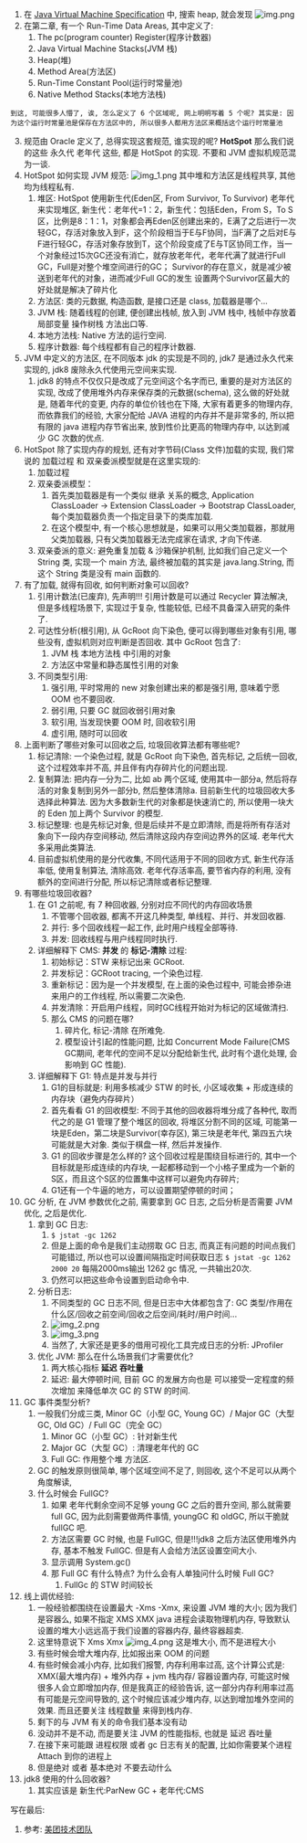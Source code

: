 1. 在 [Java Virtual Machine Specification](https://docs.oracle.com/javase/specs/jvms/se8/html/) 中, 搜索 heap,
   就会发现 ![img.png](images/img.png)
2. 在第二章, 有一个 Run-Time Data Areas, 其中定义了:
    1. The pc(program counter) Register(程序计数器)
    2. Java Virtual Machine Stacks(JVM 栈)
    3. Heap(堆)
    4. Method Area(方法区)
    5. Run-Time Constant Pool(运行时常量池)
    6. Native Method Stacks(本地方法栈)

`到这, 可能很多人懵了, 诶, 怎么定义了 6 个区域呢, 网上明明写着 5 个呢? 其实是: 因为这个运行时常量池是保存在方法区中的, 所以很多人都用方法区来概括这个运行时常量池`

3. 规范由 Oracle 定义了, 总得实现这套规范, 谁实现的呢? **HotSpot** 那么我们说的这些 永久代 老年代 这些, 都是 HotSpot 的实现. 不要和 JVM 虚拟机规范混为一谈.
4. HotSpot 如何实现 JVM 规范: ![img_1.png](images/img_1.png) 其中堆和方法区是线程共享, 其他均为线程私有.
    1. 堆区: HotSpot 使用新生代(Eden区, From Survivor, To Survivor) 老年代来实现堆区, 新生代：老年代=1：2，新生代：包括Eden，From S，To
       S区，比例是8：1：1，对象都会再Eden区创建出来的，E满了之后进行一次轻GC，存活对象放入到F，这个阶段相当于E与F协同，当F满了之后对E与F进行轻GC，存活对象存放到T，这个阶段变成了E与T区协同工作，当一个对象经过15次GC还没有消亡，就存放老年代，老年代满了就进行Full
       GC，Full是对整个堆空间进行的GC； Survivor的存在意义，就是减少被送到老年代的对象，进而减少Full GC的发生 设置两个Survivor区最大的好处就是解决了碎片化
    2. 方法区: 类的元数据, 构造函数, 是接口还是 class, 加载器是哪个...
    3. JVM 栈: 随着线程的创建, 便创建出栈帧, 放入到 JVM 栈中, 栈帧中存放着局部变量 操作树栈 方法出口等.
    5. 本地方法栈: Native 方法的运行空间.
    4. 程序计数器: 每个线程都有自己的程序计数器.
5. JVM 中定义的方法区, 在不同版本 jdk 的实现是不同的, jdk7 是通过永久代来实现的, jdk8 废除永久代使用元空间来实现.
    1. jdk8 的特点不仅仅只是改成了元空间这个名字而已, 重要的是对方法区的实现, 改成了使用堆外内存来保存类的元数据(schema), 这么做的好处就是, 随着年代的变更, 内存的单位价钱也在下降, 大家有着更多的物理内存,
       而依靠我们的经验, 大家分配给 JAVA 进程的内存并不是非常多的, 所以把有限的 java 进程内存节省出来, 放到性价比更高的物理内存中, 以达到减少 GC 次数的优点.
6. HotSpot 除了实现内存的规划, 还有对字节码(Class 文件)加载的实现, 我们常说的 加载过程 和 双亲委派模型就是在这里实现的:
    1. 加载过程
    2. 双亲委派模型：
        1. 首先类加载器是有一个类似 继承 关系的概念, Application ClassLoader -> Extension ClassLoader -> Bootstrap ClassLoader,
           每个类加载器负责一个指定目录下的类库加载.
        2. 在这个模型中, 有一个核心思想就是，如果可以用父类加载器，那就用父类加载器, 只有父类加载器无法完成家在请求, 才向下传递.
    3. 双亲委派的意义: 避免重复加载 & 沙箱保护机制, 比如我们自己定义一个 String 类, 实现一个 main 方法, 最终被加载的其实是 java.lang.String, 而这个 String 类是没有 main
       函数的.
7. 有了加载, 就得有回收, 如何判断对象可以回收?
    1. 引用计数法(已废弃), 先声明!!! 引用计数是可以通过 Recycler 算法解决, 但是多线程场景下, 实现过于复杂, 性能较低, 已经不具备深入研究的条件了.
    2. 可达性分析(根引用), 从 GcRoot 向下染色, 便可以得到哪些对象有引用, 哪些没有, 虚拟机则对应判断是否回收. 其中 GcRoot 包含了:
        1. JVM 栈 本地方法栈 中引用的对象
        2. 方法区中常量和静态属性引用的对象
    3. 不同类型引用:
        1. 强引用, 平时常用的 new 对象创建出来的都是强引用, 意味着宁愿 OOM 也不要回收.
        2. 弱引用, 只要 GC 就回收弱引用对象
        3. 软引用, 当发现快要 OOM 时, 回收软引用
        4. 虚引用, 随时可以回收
8. 上面判断了哪些对象可以回收之后, 垃圾回收算法都有哪些呢?
    1. 标记清除: 一个染色过程, 就是 GcRoot 向下染色, 首先标记, 之后统一回收, 这个过程效率并不高, 并且伴有内存碎片化的问题出现.
    2. 复制算法: 把内存一分为二, 比如 ab 两个区域, 使用其中一部分a, 然后将存活的对象复制到另外一部分b, 然后整体清除a. 目前新生代的垃圾回收大多选择此种算法. 因为大多数新生代的对象都是快速消亡的, 所以使用一块大的
       Eden 加上两个 Survivor 的模型.
    3. 标记整理: 也是先标记对象, 但是后续并不是立即清除, 而是将所有存活对象向下一段内存空间移动, 然后清除这段内存空间边界外的区域. 老年代大多采用此类算法.
    4. 目前虚拟机使用的是分代收集, 不同代适用于不同的回收方式, 新生代存活率低, 使用复制算法, 清除高效. 老年代存活率高, 要节省内存的利用, 没有额外的空间进行分配, 所以标记清除或者标记整理.
9. 有哪些垃圾回收器?
    1. 在 G1 之前呢, 有 7 种回收器, 分别对应不同代的内存回收场景
        1. 不管哪个回收器, 都离不开这几种类型, 单线程、并行、并发回收器.
        2. 并行: 多个回收线程一起工作, 此时用户线程全部等待.
        3. 并发: 回收线程与用户线程同时执行.
    2. 详细解释下 CMS: **并发** 的 **标记-清除** 过程:
        1. 初始标记：STW 来标记出来 GCRoot.
        2. 并发标记：GCRoot tracing, 一个染色过程.
        3. 重新标记：因为是一个并发模型, 在上面的染色过程中, 可能会掺杂进来用户的工作线程, 所以需要二次染色.
        4. 并发清除：开启用户线程，同时GC线程开始对为标记的区域做清扫.
        5. 那么 CMS 的问题在哪?
            1. 碎片化, 标记-清除 在所难免.
            2. 模型设计引起的性能问题, 比如 Concurrent Mode Failure(CMS GC期间, 老年代的空间不足以分配给新生代, 此时有个退化处理, 会影响到 GC 性能).
    3. 详细解释下 G1: 特点是并发与并行
        1. G1的目标就是: 利用多核减少 STW 的时长, 小区域收集 + 形成连续的内存块（避免内存碎片）
        2. 首先看看 G1 的回收模型: 不同于其他的回收器将堆分成了各种代, 取而代之的是 G1 管理了整个堆区的回收, 将堆区分割不同的区域, 可能第一块是Eden，第二块是Survivor(幸存区), 第三块是老年代,
           第四五六块可能就是大对象. 类似于棋盘一样, 然后并发操作.
        3. G1 的回收步骤是怎么样的? 这个回收过程是围绕目标进行的, 其中一个目标就是形成连续的内存块, 一起都移动到一个小格子里成为一个新的S区，而且这个S区的位置集中这样可以避免内存碎片;
        4. G1还有一个牛逼的地方，可以设置期望停顿的时间；
10. GC 分析, 在 JVM 参数优化之前, 需要拿到 GC 日志, 之后分析是否需要 JVM 优化, 之后是优化.
    1. 拿到 GC 日志:
        1. `$ jstat -gc 1262`
        2. 但是上面的命令是我们主动捞取 GC 日志, 而真正有问题的时间点我们可能错过, 所以也可以设置间隔指定时间获取日志 `$ jstat -gc 1262 2000 20` 每隔2000ms输出 1262 gc 情况,
           一共输出20次.
        3. 仍然可以把这些命令设置到启动命令中.
    2. 分析日志:
        1. 不同类型的 GC 日志不同, 但是日志中大体都包含了: GC 类型/作用在什么区/回收之前空间/回收之后空间/耗时/用户时间...
        2. ![img_2.png](images/img_2.png)
        3. ![img_3.png](images/img_3.png)
        4. 当然了, 大家还是更多的借用可视化工具完成日志的分析: JProfiler
    3. 优化 JVM: 那么在什么场景我们才需要优化?
        1. 两大核心指标 **延迟** **吞吐量**
        2. 延迟: 最大停顿时间, 目前 GC 的发展方向也是 可以接受一定程度的频次增加 来降低单次 GC 的 STW 的时间.
11. GC 事件类型分析?
    1. 一般我们分成三类, Minor GC（小型 GC, Young GC）/ Major GC（大型 GC, Old GC）/ Full GC（完全 GC）
       1. Minor GC（小型 GC）: 针对新生代
       2. Major GC（大型 GC）: 清理老年代的 GC
       3. Full GC: 作用整个堆 方法区.
    2. GC 的触发原则很简单, 哪个区域空间不足了, 则回收, 这个不足可以从两个角度解读,
    3. 什么时候会 FullGC?
        1. 如果 老年代剩余空间不足够 young GC 之后的晋升空间, 那么就需要 full GC, 因为此刻需要做两件事情, youngGC 和 oldGC, 所以干脆就 fullGC 吧.
        2. 方法区需要 GC 时候, 也是 FullGC, 但是!!!jdk8 之后方法区使用堆外内存, 基本不触发 FullGC. 但是有人会给方法区设置空间大小.
        3. 显示调用 System.gc()
        4. 那 Full GC 有什么特点? 为什么会有人单独问什么时候 Full GC?
            1. FullGc 的 STW 时间较长
12. 线上调优经验:
    1. 一般经验都围绕在设置最大 -Xms -Xmx, 来设置 JVM 堆的大小; 因为我们是容器么, 如果不指定 XMS XMX java 进程会读取物理机内存, 导致默认设置的堆大小远远高于我们设置的容器内存, 最终容器超卖.
    2. 这里特意说下 Xms Xmx ![img_4.png](images/img_4.png) 这是堆大小, 而不是进程大小
    3. 有些时候会增大堆内存, 比如报出来 OOM 的问题
    4. 有些时候会减小内存, 比如我们报警, 内存利用率过高, 这个计算公式是: XMX(最大堆内存) + 堆外内存 + jvm 栈内存/ 容器设置内存, 可能这时候很多人会立即增加内存, 但是我真正的经验告诉,
       这一部分内存利用率过高有可能是元空间导致的, 这个时候应该减少堆内存, 以达到增加堆外空间的效果. 而且还要关注 线程数量 来得到栈内存.
    5. 剩下的与 JVM 有关的命令我们基本没有动
    6. 没动并不是不动, 而是要关注 JVM 的性能指标, 也就是 延迟 吞吐量
    7. 在接下来可能跟 进程权限 或者 gc 日志有关的配置, 比如你需要某个进程 Attach 到你的进程上 
    8. 但是绝对 或者 基本绝对 不要去动什么
13. jdk8 使用的什么回收器?
    1. 其实应该是 新生代:ParNew GC + 老年代:CMS

写在最后:

1. 参考: [美团技术团队](https://tech.meituan.com/2020/11/12/java-9-cms-gc.html)
